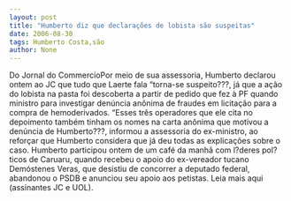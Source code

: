 ```yaml
---
layout: post
title: "Humberto diz que declarações de lobista são suspeitas"
date: 2006-08-30
tags: Humberto Costa,são
author: None
---
```

Do Jornal do CommercioPor meio de sua assessoria, Humberto declarou ontem ao JC que tudo que Laerte fala “torna-se suspeito???, já que a ação do lobista na pasta foi descoberta a partir de pedido que fez à PF quando ministro para investigar denúncia anônima de fraudes em licitação para a compra de hemoderivados. “Esses três operadores que ele cita no depoimento também tinham os nomes na carta anônima que motivou a denúncia de Humberto???, informou a assessoria do ex-ministro, ao reforçar que Humberto considera que já deu todas as explicações sobre o caso. Humberto participou ontem de um café da manhã com l?deres pol?ticos de Caruaru, quando recebeu o apoio do ex-vereador tucano Demóstenes Veras, que desistiu de concorrer a deputado federal, abandonou o PSDB e anunciou seu apoio aos petistas. Leia mais aqui (assinantes JC e UOL). 
